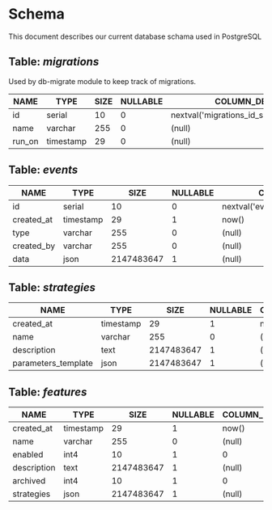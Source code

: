 # Schema

This document describes our current database schama used in PostgreSQL

## Table: _migrations_

Used by db-migrate module to keep track of migrations. 

| NAME        | TYPE      | SIZE        | NULLABLE | COLUMN_DEF                             |
| ----------- | --------- | ----------- | -------- | -------------------------------------- |
| id          | serial    | 10          | 0        | nextval('migrations_id_seq'::regclass) |
| name        | varchar   | 255         | 0        | (null)                                 |
| run_on      | timestamp | 29          | 0        | (null)                                 |



## Table: _events_
| NAME        | TYPE      | SIZE        | NULLABLE | COLUMN_DEF                         |                         
| ----------- | --------- | ----------- | -------- | ---------------------------------- |
| id          | serial    | 10          | 0        | nextval('events_id_seq'::regclass) |
| created_at  | timestamp | 29          | 1        | now()                              |
| type        | varchar   | 255         | 0        | (null)                             |
| created_by  | varchar   | 255         | 0        | (null)                             | 
| data        | json      | 2147483647  | 1        | (null)                             |


## Table: _strategies_
| NAME                | TYPE      | SIZE        | NULLABLE | COLUMN_DEF | 
| ------------------- | --------- | ----------- | -------- | ---------- | 
| created_at          | timestamp | 29          | 1        | now()      | 
| name                | varchar   | 255         | 0        | (null)     | 
| description         | text      | 2147483647  | 1        | (null)     | 
| parameters_template | json      | 2147483647  | 1        | (null)     | 


## Table: _features_

| **NAME**       | **TYPE**      | **SIZE**        | **NULLABLE** | **COLUMN_DEF** | **COMMENT**    |
| -------------  | ---------     | -----------     | ------------ | -------------- | -----------    |
| created_at     | timestamp     | 29              | 1            | now()          |                |
| name           | varchar       | 255             | 0            | (null)         |                |
| enabled        | int4          | 10              | 1            | 0              |                |
| description    | text          | 2147483647      | 1            | (null)         |                |
| archived       | int4          | 10              | 1            | 0              |                |
| strategies     | json          | 2147483647      | 1            | (null)         |                | 
